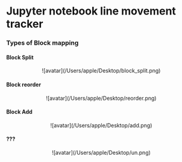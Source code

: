 # Jupyter notebook line movement tracker

### Types of Block mapping

#### Block Split

<center>![avatar](/Users/apple/Desktop/block_split.png)</center>

#### Block reorder

<center>![avatar](/Users/apple/Desktop/reorder.png)</center>


#### Block Add

<center>![avatar](/Users/apple/Desktop/add.png)</center>


#### ???

<center>![avatar](/Users/apple/Desktop/un.png)</center>



